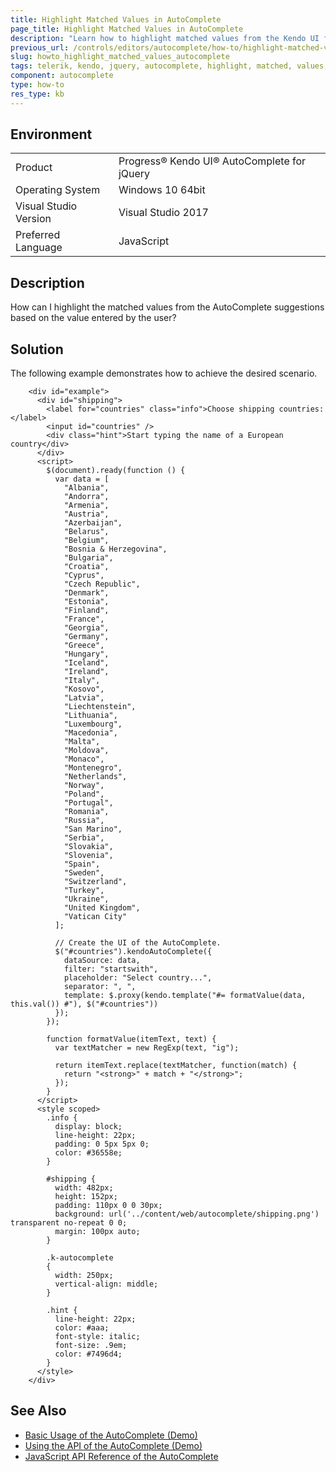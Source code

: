 ```yaml
---
title: Highlight Matched Values in AutoComplete
page_title: Highlight Matched Values in AutoComplete
description: "Learn how to highlight matched values from the Kendo UI for jQuery AutoComplete suggestions based on the value entered by the user."
previous_url: /controls/editors/autocomplete/how-to/highlight-matched-values, /controls/editors/autocomplete/how-to/appearance/highlight-matched-values
slug: howto_highlight_matched_values_autocomplete
tags: telerik, kendo, jquery, autocomplete, highlight, matched, values, of, user, suggestions
component: autocomplete
type: how-to
res_type: kb
---
```


## Environment

<table>
 <tr>
  <td>Product</td>
  <td>Progress® Kendo UI® AutoComplete for jQuery</td>
 </tr>
 <tr>
  <td>Operating System</td>
  <td>Windows 10 64bit</td>
 </tr>
 <tr>
  <td>Visual Studio Version</td>
  <td>Visual Studio 2017</td>
 </tr>
 <tr>
  <td>Preferred Language</td>
  <td>JavaScript</td>
 </tr>
</table>

## Description

How can I highlight the matched values from the AutoComplete suggestions based on the value entered by the user?

## Solution

The following example demonstrates how to achieve the desired scenario.

```dojo
    <div id="example">
      <div id="shipping">
        <label for="countries" class="info">Choose shipping countries:</label>
        <input id="countries" />
        <div class="hint">Start typing the name of a European country</div>
      </div>
      <script>
        $(document).ready(function () {
          var data = [
            "Albania",
            "Andorra",
            "Armenia",
            "Austria",
            "Azerbaijan",
            "Belarus",
            "Belgium",
            "Bosnia & Herzegovina",
            "Bulgaria",
            "Croatia",
            "Cyprus",
            "Czech Republic",
            "Denmark",
            "Estonia",
            "Finland",
            "France",
            "Georgia",
            "Germany",
            "Greece",
            "Hungary",
            "Iceland",
            "Ireland",
            "Italy",
            "Kosovo",
            "Latvia",
            "Liechtenstein",
            "Lithuania",
            "Luxembourg",
            "Macedonia",
            "Malta",
            "Moldova",
            "Monaco",
            "Montenegro",
            "Netherlands",
            "Norway",
            "Poland",
            "Portugal",
            "Romania",
            "Russia",
            "San Marino",
            "Serbia",
            "Slovakia",
            "Slovenia",
            "Spain",
            "Sweden",
            "Switzerland",
            "Turkey",
            "Ukraine",
            "United Kingdom",
            "Vatican City"
          ];

          // Create the UI of the AutoComplete.
          $("#countries").kendoAutoComplete({
            dataSource: data,
            filter: "startswith",
            placeholder: "Select country...",
            separator: ", ",
            template: $.proxy(kendo.template("#= formatValue(data, this.val()) #"), $("#countries"))
          });
        });

        function formatValue(itemText, text) {
          var textMatcher = new RegExp(text, "ig");

          return itemText.replace(textMatcher, function(match) {
            return "<strong>" + match + "</strong>";
          });
        }
      </script>
      <style scoped>
        .info {
          display: block;
          line-height: 22px;
          padding: 0 5px 5px 0;
          color: #36558e;
        }

        #shipping {
          width: 482px;
          height: 152px;
          padding: 110px 0 0 30px;
          background: url('../content/web/autocomplete/shipping.png') transparent no-repeat 0 0;
          margin: 100px auto;
        }

        .k-autocomplete
        {
          width: 250px;
          vertical-align: middle;
        }

        .hint {
          line-height: 22px;
          color: #aaa;
          font-style: italic;
          font-size: .9em;
          color: #7496d4;
        }
      </style>
    </div>
```

## See Also

* [Basic Usage of the AutoComplete (Demo)](https://demos.telerik.com/kendo-ui/autocomplete/index)
* [Using the API of the AutoComplete (Demo)](https://demos.telerik.com/kendo-ui/autocomplete/api)
* [JavaScript API Reference of the AutoComplete](/api/javascript/ui/autocomplete)
